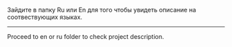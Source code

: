 Зайдите в папку Ru или En для того чтобы увидеть описание на соотвествующих языках.

---

Proceed to en or ru folder to check project description.